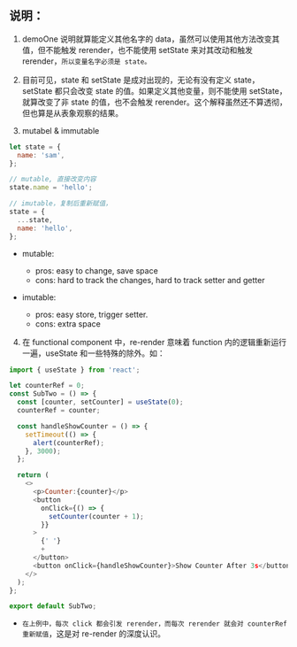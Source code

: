 ## 说明：

1. demoOne 说明就算能定义其他名字的 data，虽然可以使用其他方法改变其值，但不能触发 rerender，也不能使用 setState 来对其改动和触发 rerender，`所以变量名字必须是 state。`

2. 目前可见，state 和 setState 是成对出现的，无论有没有定义 state，setState 都只会改变 state 的值。如果定义其他变量，则不能使用 setState，就算改变了非 state 的值，也不会触发 rerender。这个解释虽然还不算透彻，但也算是从表象观察的结果。

3. mutabel & immutable

```js
let state = {
  name: 'sam',
};

// mutable, 直接改变内容
state.name = 'hello';

// imutable，复制后重新赋值，
state = {
  ...state,
  name: 'hello',
};
```

- mutable:

  - pros: easy to change, save space
  - cons: hard to track the changes, hard to track setter and getter

- imutable:

  - pros: easy store, trigger setter.
  - cons: extra space

4. 在 functional component 中，re-render 意味着 function 内的逻辑重新运行一遍，useState 和一些特殊的除外。如：

```js
import { useState } from 'react';

let counterRef = 0;
const SubTwo = () => {
  const [counter, setCounter] = useState(0);
  counterRef = counter;

  const handleShowCounter = () => {
    setTimeout(() => {
      alert(counterRef);
    }, 3000);
  };

  return (
    <>
      <p>Counter:{counter}</p>
      <button
        onClick={() => {
          setCounter(counter + 1);
        }}
      >
        {' '}
        +
      </button>
      <button onClick={handleShowCounter}>Show Counter After 3s</button>
    </>
  );
};

export default SubTwo;
```

- `在上例中，每次 click 都会引发 rerender，而每次 rerender 就会对 counterRef 重新赋值`，这是对 re-render 的深度认识。
